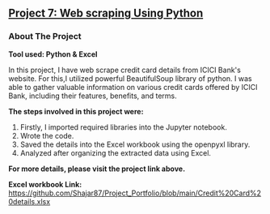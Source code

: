 ## [Project 7: Web scraping Using Python](https://github.com/Shajar87/Project_Portfolio/blob/main/ICICI%20Credit%20Cards.ipynb)
### About The Project
**Tool used: Python & Excel**

In this project, I have web scrape credit card details from ICICI Bank's website.
For this,I utilized powerful BeautifulSoup library of python. 
I was able to gather valuable information on various credit cards offered by ICICI Bank, including their features, benefits, and terms.

**The steps involved in this project were:**
1. Firstly, I imported required libraries into the Jupyter notebook.
2. Wrote the code.
3. Saved the details into the Excel workbook using the openpyxl library.
4. Analyzed after organizing the extracted data using Excel.

**For more details, please visit the project link above.**

**Excel workbook Link:** https://github.com/Shajar87/Project_Portfolio/blob/main/Credit%20Card%20details.xlsx
